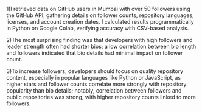 1)I retrieved data on GitHub users in Mumbai with over 50 followers using the GitHub API, gathering details on follower counts, repository languages, licenses, and account creation dates. I calculated results programmatically in Python on Google Colab, verifying accuracy with CSV-based analysis.

2)The most surprising finding was that developers with high followers and leader strength often had shorter bios; a low correlation between bio length and followers indicated that bio details had minimal impact on follower count.

3)To increase followers, developers should focus on quality repository content, especially in popular languages like Python or JavaScript, as higher stars and follower counts correlate more strongly with repository popularity than bio details; notably, correlation between followers and public repositories was strong, with higher repository counts linked to more followers.
